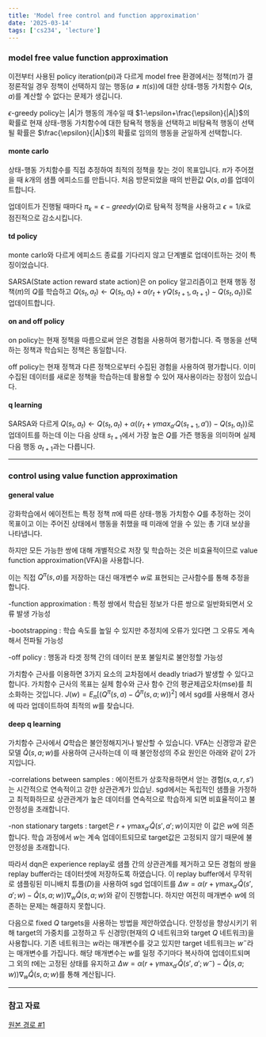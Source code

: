 ```yaml
---
title: 'Model free control and function approximation'
date: '2025-03-14'
tags: ['cs234', 'lecture']
---
```


### model free value function approximation

이전부터 사용된 policy iteration(pi)과 다르게 model free 환경에서는 정책($\pi$)가 결정론적일 경우 정책이 선택하지 않는 행동($a \ne \pi(s)$)에 대한 상태-행동 가치함수 $Q(s,a)$를 계산할 수 없다는 문제가 생깁니다.

$\epsilon$-greedy policy는 $|A|$가 행동의 개수일 때 $1-\epsilon+\frac{\epsilon}{|A|}$의 확률로 현재 상태-행동 가치함수에 대한 탐욕적 행동을 선택하고 비탐욕적 행동이 선택될 확률은 $\frac{\epsilon}{|A|}$의 확률로 임의의 행동을 균일하게 선택합니다.

#### monte carlo

상태-행동 가치함수를 직접 추정하여 최적의 정책을 찾는 것이 목표입니다. $\pi$가 주어졌을 때 $k$개의 샘플 에피소드를 만듭니다. 처음 방문되었을 때의 반환값 $Q(s,a)$를 업데이트합니다.

업데이트가 진행될 때마다 $\pi_k=\epsilon-greedy(Q)$로 탐욕적 정책을 사용하고 $\epsilon=1/k$로 점진적으로 감소시킵니다.

#### td policy

monte carlo와 다르게 에피소드 종료를 기다리지 않고 단계별로 업데이트하는 것이 특징이었습니다.

SARSA(State action reward state action)은 on policy 알고리즘이고 현재 행동 정책($\pi$)의 $Q$를 학습하고 $Q(s_t,a_t) \leftarrow Q(s_t,a_t) + \alpha(r_t+\gamma Q(s_{t+1}, a_{t+1})-Q(s_t, a_t))$로 업데이트합니다.

#### on and off policy

on policy는 현재 정책을 따름으로써 얻은 경험을 사용하여 평가합니다. 즉 행동을 선택하는 정책과 학습되는 정책은 동일합니다.

off policy는 현재 정책과 다른 정책으로부터 수집된 경험을 사용하여 평가합니다. 이미 수집된 데이터를 새로운 정책을 학습하는데 활용할 수 있어 재사용이라는 장점이 있습니다.

#### q learning

SARSA와 다르게 $Q(s_t,a_t) \leftarrow Q(s_t,a_t)+\alpha((r_t+\gamma max_{a'} Q(s_{t+1}, a'))-Q(s_t,a_t))$로 업데이트를 하는데 이는 다음 상태 $s_{t+1}$에서 가장 높은 $Q$를 가즌 행동을 의미하며 실제 다음 행동 $a_{t+1}$과는 다릅니다.

---

### control using value function approximation

#### general value

강화학습에서 에이전트는 특정 정책 $\pi$에 따른 상태-행동 가치함수 $Q$를 추정하는 것이 목표이고 이는 주어진 상태에서 행동을 취했을 때 미래에 얻을 수 있는 총 기대 보상을 나타냅니다.

하지만 모든 가능한 쌍에 대해 개별적으로 저장 및 학습하는 것은 비효율적이므로 value function approximation(VFA)을 사용합니다.

이는 직접 $Q^{\pi}(s,a)$를 저장하는 대신 매개변수 $w$로 표현되는 근사함수를 통해 추정을 합니다.

-function approximation : 특정 쌍에서 학습된 정보가 다른 쌍으로 일반화되면서 오류 발생 가능성

-bootstrapping : 학습 속도를 높일 수 있지만 추정치에 오류가 있다면 그 오류도 계속해서 전파될 가능성

-off policy : 행동과 타겟 정책 간의 데이터 분포 불일치로 불안정할 가능성

가치함수 근사를 이용하면 3가지 요소의 교차점에서 deadly triad가 발생할 수 있다고 합니다. 가치함수 근사의 목표는 실제 함수와 근사 함수 간의 평균제곱오차(mse)를 최소화하는 것입니다. $J(w) = E_\pi[(Q^\pi(s, a) - \hat{Q}^\pi(s, a; w))^2]$ 에서 sgd를 사용해서 경사에 따라 업데이트하여 최적의 $w$를 찾습니다.

#### deep q learning

가치함수 근사에서 $Q$학습은 불안정해지거나 발산할 수 있습니다. VFA는 신경망과 같은 모델 $\hat{Q}(s,a;w)$를 사용하여 근사하는데 이 때 불안정성의 주요 원인은 아래와 같이 2가지입니다.

-correlations between samples : 에이전트가 상호작용하면서 얻는 경험$(s, a, r, s')$는 시간적으로 연속적이고 강한 상관관계가 있습닏. sgd에서는 독립적인 샘플을 가정하고 최적화하므로 상관관계가 높은 데이터를 연속적으로 학습하게 되면 비효율적이고 불안정성을 초래합니다.

-non stationary targets : target은 $r+\gamma \max_{a'} \hat{Q}(s', a';w)$이지만 이 값은 $w$에 의존합니다. 학습 과정에서 $w$는 계속 업데이트되므로 target값은 고정되지 않기 때문에 불안정성을 초래합니다.

따라서 dqn은 experience replay로 샘플 간의 상관관계를 제거하고 모든 경험의 쌍을 replay buffer라는 데이터셋에 저장하도록 하였습니다. 이 replay buffer에서 무작위로 샘플링된 미니배치 튜플($D$)을 사용하여 sgd 업데이트를 $\Delta w = \alpha(r + \gamma \max_{a'} \hat{Q}(s', a'; w) - \hat{Q}(s, a; w))\nabla_w \hat{Q}(s, a; w)$와 같이 진행합니다. 하지만 여전히 매개변수 $w$에 의존하는 문제는 해결하지 못합니다.

다음으로 fixed $Q$ targets을 사용하는 방법을 제안하였습니다. 안정성을 향상시키기 위해 target의 가중치를 고정하고 두 신경망(현재의 $Q$ 네트워크와 target $Q$ 네트워크)을 사용합니다. 기존 네트워크는 $w$라는 매개변수를 갖고 있지만 target 네트워크는 $w^-$라는 매개변수를 가집니다. 해당 매개변수는 $w$를 일정 주기마다 복사하여 업데이트되며 그 외의 $t$에는 고정된 상태를 유지하고 $\Delta w = \alpha(r + \gamma \max_{a'} \hat{Q}(s', a'; w^-) - \hat{Q}(s, a; w))\nabla_w \hat{Q}(s, a; w)$를 통해 계산됩니다.

---

### 참고 자료

[원본 경로 #1](https://youtu.be/b_wvosA70f8?si=tJRhjOU2ZPA0cdyK)



